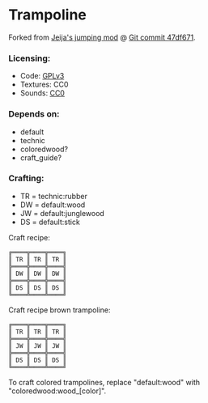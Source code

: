 # Trampoline

Forked from [Jeija's jumping mod](https://forum.minetest.net/viewtopic.php?t=2957) @ [Git commit 47df671](https://github.com/Jeija/minetest-mod-jumping/tree/47df671545c55f446d1b2cd08d39a8ded40475d5).


### Licensing:

- Code: [GPLv3](LICENSE.txt)
- Textures: CC0
- Sounds: [CC0](docs/sources_sounds.txt)


### Depends on:
* default
* technic
* coloredwood?
* craft_guide?


### Crafting:
* TR = technic:rubber
* DW = default:wood
* JW = default:junglewood
* DS = default:stick


Craft recipe:

    ╔════╦════╦════╗
    ║ TR ║ TR ║ TR ║
    ╠════╬════╬════╣
    ║ DW ║ DW ║ DW ║
    ╠════╬════╬════╣
    ║ DS ║ DS ║ DS ║
    ╚════╩════╩════╝


Craft recipe brown trampoline:

    ╔════╦════╦════╗
    ║ TR ║ TR ║ TR ║
    ╠════╬════╬════╣
    ║ JW ║ JW ║ JW ║
    ╠════╬════╬════╣
    ║ DS ║ DS ║ DS ║
    ╚════╩════╩════╝


To craft colored trampolines, replace "default:wood" with "coloredwood:wood_[color]".
